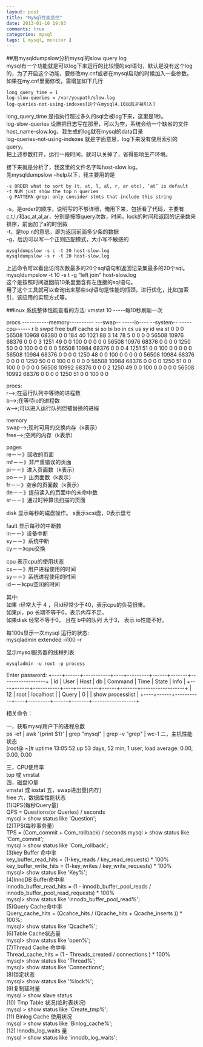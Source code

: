 ```yaml
---
layout: post
title: "MySql性能监控"
date: 2013-01-10 19:03
comments: true
categories: mysql
tags: [ mysql, monitor ]
---
```


##用mysqldumpslow分析mysql的slow query log   
mysql有一个功能就是可以log下来运行的比较慢的sql语句，默认是没有这个log的，为了开启这个功能，要修改my.cnf或者在mysql启动的时候加入一些参数。如果在my.cnf里面修改，需增加如下几行   

	long_query_time = 1
	log-slow-queries = /var/youpath/slow.log
	log-queries-not-using-indexes[这个在mysql4.10以后才被引入]

long_query_time 是指执行超过多久的sql会被log下来，这里是1秒。  
log-slow-queries 设置把日志写在那里，可以为空，系统会给一个缺省的文件host_name-slow.log，我生成的log就在mysql的data目录   
log-queries-not-using-indexes 就是字面意思，log下来没有使用索引的query。   
把上述参数打开，运行一段时间，就可以关掉了，省得影响生产环境。  
<!--more-->
接下来就是分析了，我这里的文件名字叫host-slow.log。     
先mysqldumpslow –help以下，我主要用的是   

	-s ORDER what to sort by (t, at, l, al, r, ar etc), ‘at’ is default
	-t NUM just show the top n queries
	-g PATTERN grep: only consider stmts that include this string
-s，是order的顺序，说明写的不够详细，俺用下来，包括看了代码，主要有
c,t,l,r和ac,at,al,ar，分别是按照query次数，时间，lock的时间和返回的记录数来排序，前面加了a的时倒叙    
-t，是top n的意思，即为返回前面多少条的数据    
-g，后边可以写一个正则匹配模式，大小写不敏感的   

	mysqldumpslow -s c -t 20 host-slow.log
	mysqldumpslow -s r -t 20 host-slow.log
上述命令可以看出访问次数最多的20个sql语句和返回记录集最多的20个sql。    
mysqldumpslow -t 10 -s t -g “left join” host-slow.log    
这个是按照时间返回前10条里面含有左连接的sql语句。   
用了这个工具就可以查询出来那些sql语句是性能的瓶颈，进行优化，比如加索引，该应用的实现方式等。      
 
##linux 系统整体性能查看的方法:
vmstat 10 -----每10秒刷新一次
 
procs -----------memory---------- ---swap-- -----io---- --system-- -----cpu------
 r  b   swpd   free   buff  cache   si   so    bi    bo   in   cs us sy id wa st
 0  0      0  56508  10968  68380    0    0   184    40 1021   88  3 14 78  5  0
 0  0      0  56508  10976  68376    0    0     0     3 1251   49  0  0 100  0  0
 0  0      0  56508  10976  68376    0    0     0     0 1250   50  0  0 100  0  0
 0  0      0  56508  10984  68376    0    0     0     4 1251   51  0  0 100  0  0
 0  0      0  56508  10984  68376    0    0     0     0 1250   48  0  0 100  0  0
 0  0      0  56508  10984  68376    0    0     0     0 1250   50  0  0 100  0  0
 0  0      0  56508  10984  68376    0    0     0     0 1250   51  0  0 100  0  0
 0  0      0  56508  10992  68376    0    0     0     2 1250   49  0  0 100  0  0
 0  0      0  56508  10992  68376    0    0     0     0 1250   51  0  0 100  0  0
 
procs:   
r-->;在运行队列中等待的进程数    
b-->;在等待io的进程数   
w-->;可以进入运行队列但被替换的进程    

memory    
swap-->;现时可用的交换内存（k表示）   
free-->;空闲的内存（k表示）   

pages   
re－－》回收的页面   
mf－－》非严重错误的页面   
pi－－》进入页面数（k表示）   
po－－》出页面数（k表示）   
fr－－》空余的页面数（k表示）   
de－－》提前读入的页面中的未命中数   
sr－－》通过时钟算法扫描的页面    

disk 显示每秒的磁盘操作。 s表示scsi盘，0表示盘号    

fault 显示每秒的中断数   
in－－》设备中断    
sy－－》系统中断   
cy－－》cpu交换   

cpu 表示cpu的使用状态   
cs－－》用户进程使用的时间   
sy－－》系统进程使用的时间   
id－－》cpu空闲的时间   


其中:   
如果 r经常大于 4 ，且id经常少于40，表示cpu的负荷很重。   
如果pi，po 长期不等于0，表示内存不足。   
如果disk 经常不等于0， 且在 b中的队列 大于3， 表示 io性能不好。   
 
每100s显示一次mysql 运行的状态:   
	mysqladmin extended -i100 –r
 
显示mysql服务器的线程列表    

	mysqladmin -u root -p process    
Enter password:
+----+------+-----------+----+---------+------+-------+------------------+
| Id | User | Host      | db | Command | Time | State | Info             |
+----+------+-----------+----+---------+------+-------+------------------+
| 12 | root | localhost |    | Query   | 0    |       | show processlist |
+----+------+-----------+----+---------+------+-------+------------------+
 
相关命令：
 
一，获取mysql用户下的进程总数    
	ps -ef | awk '{print $1}' | grep "mysql" | grep -v "grep" | wc-1
二，主机性能状态    
	[root@ ~]# uptime
 13:05:52 up 53 days, 52 min,  1 user,  load average: 0.00, 0.00, 0.00
 
三，CPU使用率   
top 或 vmstat    
四，磁盘IO量    
vmstat 或  iostat
五，swap进出量[内存]   
free
六，数据库性能状态   
(1)QPS(每秒Query量)   
QPS = Questions(or Queries) / seconds    
mysql > show status like 'Question';   
(2)TPS(每秒事务量)   
TPS = (Com_commit + Com_rollback) / seconds
mysql > show status like 'Com_commit';    
mysql > show status like 'Com_rollback';   
(3)key Buffer 命中率    
key_buffer_read_hits = (1-key_reads / key_read_requests) * 100%   
key_buffer_write_hits = (1-key_writes / key_write_requests) * 100%    
mysql> show status like 'Key%';   
(4)InnoDB Buffer命中率    
innodb_buffer_read_hits = (1 - innodb_buffer_pool_reads / innodb_buffer_pool_read_requests) * 100%    
mysql> show status like 'innodb_buffer_pool_read%';     
(5)Query Cache命中率    
Query_cache_hits = (Qcahce_hits / (Qcache_hits + Qcache_inserts )) * 100%;    
mysql> show status like 'Qcache%';   
(6)Table Cache状态量    
mysql> show status like 'open%';    
(7)Thread Cache 命中率    
Thread_cache_hits = (1 - Threads_created / connections ) * 100%    
mysql> show status like 'Thread%';    
mysql> show status like 'Connections';     
(8)锁定状态     
mysql> show status like '%lock%';    
(9)复制延时量    
mysql > show slave status    
(10) Tmp Table 状况(临时表状况)   
mysql > show status like 'Create_tmp%';    
(11) Binlog Cache 使用状况    
mysql > show status like 'Binlog_cache%';   
(12) Innodb_log_waits 量    
mysql > show status like 'innodb_log_waits';     